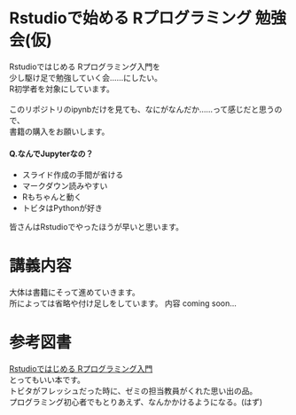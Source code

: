 # Rstudioで始める Rプログラミング 勉強会(仮)
Rstudioではじめる Rプログラミング入門を<br>
少し駆け足で勉強していく会……にしたい。<br>
R初学者を対象にしています。<br>
<br>
このリポジトリのipynbだけを見ても、なにがなんだか……って感じだと思うので、<br>
書籍の購入をお願いします。<br>
#### Q.なんでJupyterなの？
* スライド作成の手間が省ける
* マークダウン読みやすい
* Rもちゃんと動く
* トビタはPythonが好き

皆さんはRstudioでやったほうが早いと思います。
# 講義内容
大体は書籍にそって進めていきます。<br>
所によっては省略や付け足しをしています。
内容
coming soon...
# 参考図書
[Rstudioではじめる Rプログラミング入門](https://www.amazon.co.jp/RStudio%E3%81%A7%E3%81%AF%E3%81%98%E3%82%81%E3%82%8BR%E3%83%97%E3%83%AD%E3%82%B0%E3%83%A9%E3%83%9F%E3%83%B3%E3%82%B0%E5%85%A5%E9%96%80-Garrett-Grolemund/dp/4873117151)<br>
とってもいい本です。<br>
トビタがフレッシュだった時に、ゼミの担当教員がくれた思い出の品。<br>
プログラミング初心者でもとりあえず、なんかかけるようになる。(はず)<br>
